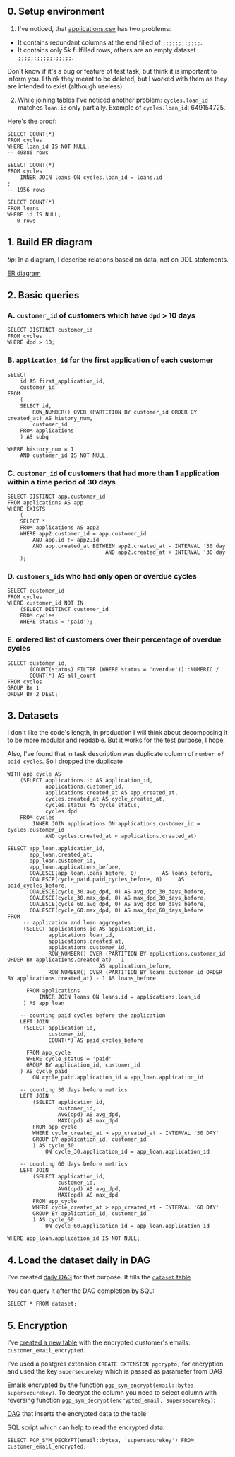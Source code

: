## 0. Setup environment 
   
1. I've noticed, that [applications.csv](SQL-data/applications.csv) has two problems:
* It contains redundant columns at the end filled of `;;;;;;;;;;;;`.
* It contains only 5k fulfilled rows, others are an empty dataset `;;;;;;;;;;;;;;;;;`.

Don't know if it's a bug or feature of test task, but think it is important to inform you. 
I think they meant to be deleted, but I worked with them as they are intended to exist (although useless).

2. While joining tables I've noticed another problem:
`cycles.loan_id` matches `loan.id` only partially.
Example of `cycles.loan_id`: 649154725. 
   
Here's the proof:
 ```postgresql
 SELECT COUNT(*)
 FROM cycles
 WHERE loan_id IS NOT NULL;
 -- 49886 rows
 
 SELECT COUNT(*)
 FROM cycles
     INNER JOIN loans ON cycles.loan_id = loans.id
 ;
 -- 1956 rows
 
 SELECT COUNT(*)
 FROM loans
 WHERE id IS NULL;
 -- 0 rows
 ```

## 1. Build ER diagram

_tip_: In a diagram, I describe relations based on data, not on DDL statements.

[ER diagram](er_diagram.jpeg)

## 2. Basic queries

### A. `customer_id` of customers which have `dpd` > 10 days

``` postgresql
SELECT DISTINCT customer_id 
FROM cycles
WHERE dpd > 10;
```

### B. `application_id` for the first application of each customer

```postgresql
SELECT 
    id AS first_application_id,
    customer_id
FROM 
    (
    SELECT id,
        ROW_NUMBER() OVER (PARTITION BY customer_id ORDER BY created_at) AS history_num,
        customer_id
    FROM applications
    ) AS subq

WHERE history_num = 1
    AND customer_id IS NOT NULL;
```

### C. `customer_id` of customers that had more than 1 application within a time period of 30 days

```postgresql
SELECT DISTINCT app.customer_id
FROM applications AS app
WHERE EXISTS
    (
    SELECT *
    FROM applications AS app2
    WHERE app2.customer_id = app.customer_id
        AND app.id != app2.id
        AND app.created_at BETWEEN app2.created_at - INTERVAL '30 day'
                               AND app2.created_at + INTERVAL '30 day'
    );
```
### D. `customers_ids` who had only open or overdue cycles

```postgresql
SELECT customer_id
FROM cycles
WHERE customer_id NOT IN
    (SELECT DISTINCT customer_id
    FROM cycles
    WHERE status = 'paid');
```

### E. ordered list of customers over their percentage of overdue cycles

```postgresql
SELECT customer_id,
       (COUNT(status) FILTER (WHERE status = 'overdue'))::NUMERIC /
       COUNT(*) AS all_count
FROM cycles
GROUP BY 1
ORDER BY 2 DESC;
```

## 3. Datasets

I don't like the code's length, in production I will think about decomposing it to be more modular and readable.
But it works for the test purpose, I hope.

Also, I've found that in task description was duplicate column of `number of paid cycles`. So I dropped the duplicate 
```postgresql
WITH app_cycle AS
    (SELECT applications.id AS application_id,
            applications.customer_id,
            applications.created_at AS app_created_at,
            cycles.created_at AS cycle_created_at,
            cycles.status AS cycle_status,
            cycles.dpd
    FROM cycles
        INNER JOIN applications ON applications.customer_id = cycles.customer_id
            AND cycles.created_at < applications.created_at)

SELECT app_loan.application_id,
       app_loan.created_at,
       app_loan.customer_id,
       app_loan.applications_before,
       COALESCE(app_loan.loans_before, 0)        AS loans_before,
       COALESCE(cycle_paid.paid_cycles_before, 0)     AS paid_cycles_before,
       COALESCE(cycle_30.avg_dpd, 0) AS avg_dpd_30_days_before,
       COALESCE(cycle_30.max_dpd, 0) AS max_dpd_30_days_before,
       COALESCE(cycle_60.avg_dpd, 0) AS avg_dpd_60_days_before,
       COALESCE(cycle_60.max_dpd, 0) AS max_dpd_60_days_before
FROM
     -- application and loan aggregates
     (SELECT applications.id AS application_id,
             applications.loan_id,
             applications.created_at,
             applications.customer_id,
             ROW_NUMBER() OVER (PARTITION BY applications.customer_id ORDER BY applications.created_at) - 1
                             AS applications_before,
             ROW_NUMBER() OVER (PARTITION BY loans.customer_id ORDER BY applications.created_at) - 1 AS loans_before

      FROM applications
          INNER JOIN loans ON loans.id = applications.loan_id
     ) AS app_loan

    -- counting paid cycles before the application
    LEFT JOIN
     (SELECT application_id,
             customer_id,
             COUNT(*) AS paid_cycles_before

      FROM app_cycle
      WHERE cycle_status = 'paid'
      GROUP BY application_id, customer_id
    ) AS cycle_paid
        ON cycle_paid.application_id = app_loan.application_id

    -- counting 30 days before metrics
    LEFT JOIN
        (SELECT application_id,
                customer_id,
                AVG(dpd) AS avg_dpd,
                MAX(dpd) AS max_dpd
        FROM app_cycle
        WHERE cycle_created_at > app_created_at - INTERVAL '30 DAY'
        GROUP BY application_id, customer_id
        ) AS cycle_30
            ON cycle_30.application_id = app_loan.application_id

    -- counting 60 days before metrics
    LEFT JOIN
        (SELECT application_id,
                customer_id,
                AVG(dpd) AS avg_dpd,
                MAX(dpd) AS max_dpd
        FROM app_cycle
        WHERE cycle_created_at > app_created_at - INTERVAL '60 DAY'
        GROUP BY application_id, customer_id
        ) AS cycle_60
            ON cycle_60.application_id = app_loan.application_id

WHERE app_loan.application_id IS NOT NULL;
```

## 4. Load the dataset daily in DAG

I've created [daily DAG](docker-airflow/dags/dataset_load.py) for that purpose. 
It fills the [`dataset` table](instructions/dataset.ddl)

You can query it after the DAG completion by SQL:
```postgresql
SELECT * FROM dataset;
```

## 5. Encryption

I've [created a new table](instructions/encrypted_emails.ddl) with the encrypted customer's emails: `customer_email_encrypted`.

I've used a postgres extension `CREATE EXTENSION pgcrypto;` for encryption
and used the key `supersecurekey` which is passed as parameter from DAG

Emails encrypted by the function `pgp_sym_encrypt(email::bytea, supersecurekey)`. 
To decrypt the column you need to select column with reversing function 
`pgp_sym_decrypt(encrypted_email, supersecurekey)`:

[DAG](docker-airflow/dags/customer_email_encrypt.py) that inserts the encrypted data to the table

SQL script which can help to read the encrypted data:
```postgresql
SELECT PGP_SYM_DECRYPT(email::bytea, 'supersecurekey') FROM customer_email_encrypted;
```
